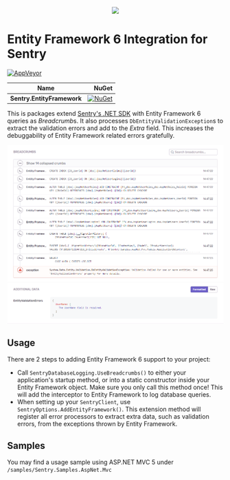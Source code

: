 ﻿<p align="center">
  <a href="https://sentry.io" target="_blank" align="center">
    <img src="https://sentry-brand.storage.googleapis.com/sentry-logo-black.png" width="280">
  </a>
  <br />
</p>

Entity Framework 6 Integration for Sentry
===========
[![AppVeyor](https://ci.appveyor.com/api/projects/status/43u1aqlj5tj33x46/branch/bootstrap?svg=true)](https://ci.appveyor.com/project/sentry/sentry-dotnet-ef/branch/master)


|      Name                 |        NuGet         |
| ----------------------------- | -------------------: |
|     **Sentry.EntityFramework**     |   [![NuGet](https://img.shields.io/nuget/vpre/Sentry.EntityFramework.svg)](https://www.nuget.org/packages/Sentry.EntityFramework)   |


This is packages extend [Sentry's .NET SDK](https://github.com/getsentry/sentry-dotnet) with Entity Framework 6 queries as *Breadcrumb*s.
It also processes `DbEntityValidationException`s to extract the validation errors and add to the *Extra* field.
This increases the debuggability of Entity Framework related errors gratefully.


![Example in Sentry](.assets/ef.PNG)

## Usage

There are 2 steps to adding Entity Framework 6 support to your project:

* Call `SentryDatabaseLogging.UseBreadcrumbs()` to either your application's startup method, or into a static constructor inside your Entity Framework object. Make sure you only call this method once! This will add the interceptor to Entity Framework to log database queries.
* When setting up your `SentryClient`, use `SentryOptions.AddEntityFramework()`. This extension method will register all error processors to extract extra data, such as validation errors, from the exceptions thrown by Entity Framework.

## Samples

You may find a usage sample using ASP.NET MVC 5 under `/samples/Sentry.Samples.AspNet.Mvc`
